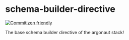 # schema-builder-directive

[![Commitizen friendly](https://img.shields.io/badge/commitizen-friendly-brightgreen.svg)](http://commitizen.github.io/cz-cli/)

The base schema builder directive of the argonaut stack!
